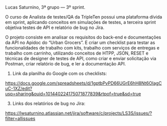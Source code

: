 Lucas Saturnino, 3ª grupo — 3º sprint.

O curso de Analista de testes/QA da TripleTen possui uma plataforma dívida em sprint, aplicando conceitos em simulações de testes, a terceira sprint objetiva testes de API e relatório de bug no Jira.

O projeto consiste em analisar os requisitos do back-end e documentações da API no Apidoc do “Urban Grocers”. E criar um checklist para testar as funcionalidades de trabalho com kits, trabalho com serviços de entregas e trabalho com carrinho, utilizando conceitos de HTPP, JSON, RESET e técnicas de designer de testes de API, como criar e enviar solicitação via Postman, criar relatório de bug, e ler a documentação API.

1.	Link da planilha do Google com os checklists:
   
https://docs.google.com/spreadsheets/d/1gptbPvPD66UGrE6hH8Nt6OIagCuC-1XZ/edit?usp=sharing&ouid=101440224175071877839&rtpof=true&sd=true 

3.	Links dos relatórios de bug no Jira:
   
https://lwsaturnino.atlassian.net/jira/software/c/projects/LS3S/issues/?filter=allissues 

